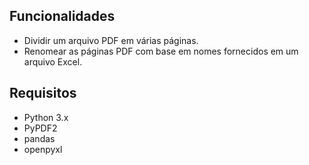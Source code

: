 ## Funcionalidades

- Dividir um arquivo PDF em várias páginas.
- Renomear as páginas PDF com base em nomes fornecidos em um arquivo Excel.

## Requisitos

- Python 3.x
- PyPDF2
- pandas
- openpyxl
